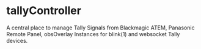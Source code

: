 # tallyController
 A central place to manage Tally Signals from Blackmagic ATEM, Panasonic Remote Panel, obsOverlay Instances for blink(1) and websocket Tally devices.

